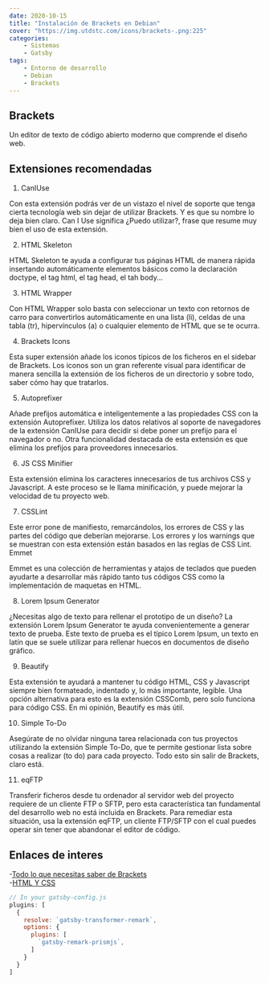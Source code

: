 ```yaml
---
date: 2020-10-15
title: "Instalación de Brackets en Debian"
cover: "https://img.utdstc.com/icons/brackets-.png:225"
categories: 
    - Sistemas
    - Gatsby
tags:
    - Entorno de desarrollo
    - Debian
    - Brackets
---
```


## Brackets

Un editor de texto de código abierto moderno que comprende el diseño web.

## Extensiones recomendadas

1. CanIUse

Con esta extensión podrás ver de un vistazo el nivel de soporte que tenga cierta tecnología web sin dejar de utilizar Brackets. Y es que su nombre lo deja bien claro. Can I Use significa ¿Puedo utilizar?, frase que resume muy bien el uso de esta extensión. 

2. HTML Skeleton

HTML Skeleton te ayuda a configurar tus páginas HTML de manera rápida insertando automáticamente elementos básicos como la declaración doctype, el tag html, el tag head, el tah body...

3. HTML Wrapper

Con HTML Wrapper solo basta con seleccionar un texto con retornos de carro para convertirlos automáticamente en una lista (li), celdas de una tabla (tr), hipervínculos (a) o cualquier elemento de HTML que se te ocurra.

4. Brackets Icons

Esta super extensión añade los iconos típicos de los ficheros en el sidebar de Brackets. Los iconos son un gran referente visual para identificar de manera sencilla la extensión de los ficheros de un directorio y sobre todo, saber cómo hay que tratarlos.

5. Autoprefixer

Añade prefijos automática e inteligentemente a las propiedades CSS con la extensión Autoprefixer. Utiliza los datos relativos al soporte de navegadores de la extensión CanIUse para decidir si debe poner un prefijo para el navegador o no. Otra funcionalidad destacada de esta extensión es que elimina los prefijos para proveedores innecesarios.

6. JS CSS Minifier

Esta extensión elimina los caracteres innecesarios de tus archivos CSS y Javascript. A este proceso se le llama minificación, y puede mejorar la velocidad de tu proyecto web.

7. CSSLint

Este error pone de manifiesto, remarcándolos, los errores de CSS y las partes del código que deberían mejorarse. Los errores y los warnings que se muestran con esta extensión están basados en las reglas de CSS Lint.
Emmet

Emmet es una colección de herramientas y atajos de teclados que pueden ayudarte a desarrollar más rápido tanto tus códigos CSS como la implementación de maquetas en HTML.

8. Lorem Ipsum Generator

¿Necesitas algo de texto para rellenar el prototipo de un diseño? La extensión Lorem Ipsum Generator te ayuda convenientemente a generar texto de prueba. Este texto de prueba es el típico Lorem Ipsum, un texto en latín que se suele utilizar para rellenar huecos en documentos de diseño gráfico.

9. Beautify

Esta extensión te ayudará a mantener tu código HTML, CSS y Javascript siempre bien formateado, indentado y, lo más importante, legible. Una opción alternativa para esto es la extensión CSSComb, pero solo funciona para código CSS. En mi opinión, Beautify es más útil.

10. Simple To-Do

Asegúrate de no olvidar ninguna tarea relacionada con tus proyectos utilizando la extensión Simple To-Do, que te permite gestionar lista sobre cosas a realizar (to do) para cada proyecto. Todo esto sin salir de Brackets, claro está.

11. eqFTP

Transferir ficheros desde tu ordenador al servidor web del proyecto requiere de un cliente FTP o SFTP, pero esta característica tan fundamental del desarrollo web no está incluida en Brackets. Para remediar esta situación, usa la extensión eqFTP, un cliente FTP/SFTP con el cual puedes operar sin tener que abandonar el editor de código. 

## Enlaces de interes

-[Todo lo que necesitas saber de Brackets](https://beatrizruizcorvillo.es/brackets-editor-html/)  
-[HTML Y CSS](https://www.w3.org/Style/Examples/011/firstcss.es.html)

```javascript
// In your gatsby-config.js
plugins: [
  {
    resolve: `gatsby-transformer-remark`,
    options: {
      plugins: [
        `gatsby-remark-prismjs`,
      ]
    }
  }
]
```